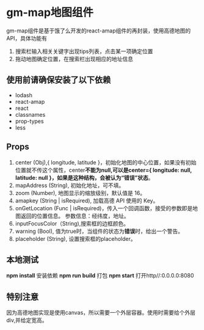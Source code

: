 # gm-map地图组件
gm-map组件是基于饿了么开发的react-amap组件的再封装，使用高德地图的API，具体功能有
1. 搜索栏输入相关关键字出现tips列表，点击某一项确定位置
2. 拖动地图确定位置，在搜索栏出现相应的地址信息

## 使用前请确保安装了以下依赖
- lodash
- react-amap
- react
- classnames
- prop-types
- less

## Props
1. center (Obj),{ longitude, latitude }，初始化地图的中心位置，如果没有初始位置就不传这个属性，center**不能为null,可以是center={ longitude: null, latitude: null }，如果是这种结构，会被认为“错误”状态**。
2. mapAddress (String), 初始化地址，可不填。
3. zoom (Number), 地图显示的缩放级别，默认值是 16。
4. amapkey (String | isRequired), 加载高德 API 使用的 Key。
5. onGetLocation (Func | isRequired)，传入一个回调函数，接受的参数即是地图返回的位置信息。 参数信息：经纬度，地址。
6. inputFocusColor（String),搜索框的边框颜色。
7. warning (Bool), 值为true时，当组件的状态为**错误**时，给出一个警告。
8. placeholder (String), 设置搜索框的placeholder。

## 本地测试
**npm install**  安装依赖
**npm run build** 打包
**npm start**  打开http//:0.0.0.0:8080

## 特别注意
因为高德地图实现是使用canvas，所以需要一个外层容器。使用时需要给个外层div,并给定宽高。